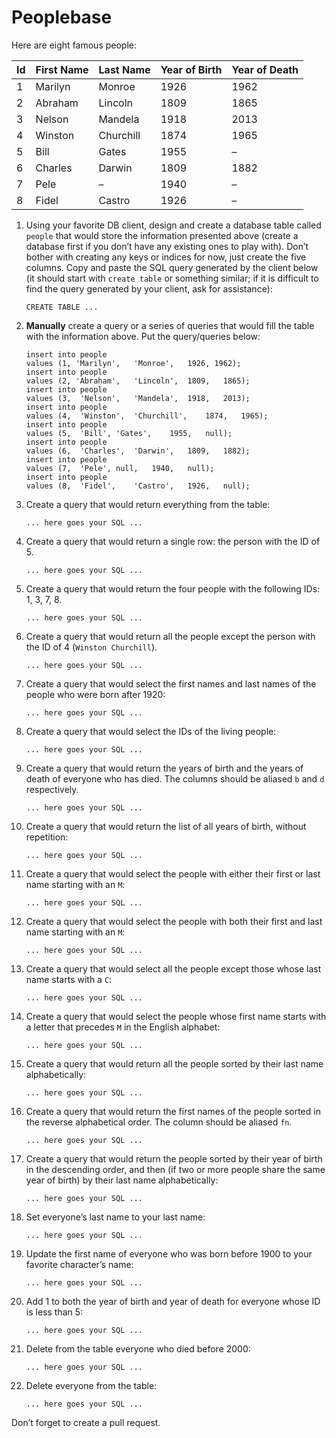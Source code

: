 # Peoplebase

Here are eight famous people: 

| Id | First Name | Last Name | Year of Birth | Year of Death |
|----|------------|-----------|---------------|---------------|
| 1  | Marilyn    | Monroe    | 1926          | 1962          |
| 2  | Abraham    | Lincoln   | 1809          | 1865          |
| 3  | Nelson     | Mandela   | 1918          | 2013          |
| 4  | Winston    | Churchill | 1874          | 1965          |
| 5  | Bill       | Gates     | 1955          | –             |
| 6  | Charles    | Darwin    | 1809          | 1882          |
| 7  | Pele       | –         | 1940          | –             |
| 8  | Fidel      | Castro    | 1926          | –             |

1. Using your favorite DB client, design and create a database table called `people` that would store the information presented above (create a database first if you don’t have any existing ones to play with). Don’t bother with creating any keys or indices for now, just create the five columns. Copy and paste the SQL query generated by the client below (it should start with `create table` or something similar; if it is difficult to find the query generated by your client, ask for assistance):

    ```postgresql
    CREATE TABLE ...
    ```

2. **Manually** create a query or a series of queries that would fill the table with the information above. Put the query/queries below:

    ```postgresql
    insert into people
    values (1, 'Marilyn',	'Monroe',	1926, 1962);
    insert into people
    values (2, 'Abraham',	'Lincoln',	1809,	1865);
    insert into people
    values (3,	'Nelson',	'Mandela',	1918,	2013);
    insert into people
    values (4,	'Winston',	'Churchill',	1874,	1965);
    insert into people
    values (5,	'Bill',	'Gates',	1955,	null);
    insert into people
    values (6,	'Charles',	'Darwin',	1809,	1882);
    insert into people
    values (7,	'Pele',	null,	1940,	null);
    insert into people
    values (8,	'Fidel',	'Castro',	1926,	null);
    ```

3. Create a query that would return everything from the table:

    ```postgresql
    ... here goes your SQL ...
    ```
    
4. Create a query that would return a single row: the person with the ID of 5.

    ```postgresql
    ... here goes your SQL ...
    ```

5. Create a query that would return the four people with the following IDs: 1, 3, 7, 8.

    ```postgresql
    ... here goes your SQL ...
    ```

6. Create a query that would return all the people except the person with the ID of 4 (`Winston Churchill`).

    ```postgresql
    ... here goes your SQL ...
    ```

7. Create a query that would select the first names and last names of the people who were born after 1920:

    ```postgresql
    ... here goes your SQL ...
    ```
    
8. Create a query that would select the IDs of the living people:

    ```postgresql
    ... here goes your SQL ...
    ```
    
9. Create a query that would return the years of birth and the years of death of everyone who has died. The columns should be aliased `b` and `d` respectively.

    ```postgresql
    ... here goes your SQL ...
    ```
    
10. Create a query that would return the list of all years of birth, without repetition:

    ```postgresql
    ... here goes your SQL ...
    ```

11. Create a query that would select the people with either their first or last name starting with an `M`:

    ```postgresql
    ... here goes your SQL ...
    ```

12. Create a query that would select the people with both their first and last name starting with an `M`:

    ```postgresql
    ... here goes your SQL ...
    ```
    
13. Create a query that would select all the people except those whose last name starts with a `C`:

    ```postgresql
    ... here goes your SQL ...
    ```
    
14. Create a query that would select the people whose first name starts with a letter that precedes `M` in the English alphabet:

    ```postgresql
    ... here goes your SQL ...
    ```
    
15. Create a query that would return all the people sorted by their last name alphabetically:

    ```postgresql
    ... here goes your SQL ...
    ```

16. Create a query that would return the first names of the people sorted in the reverse alphabetical order. The column should be aliased `fn`.

    ```postgresql
    ... here goes your SQL ...
    ```

17. Create a query that would return the people sorted by their year of birth in the descending order, and then (if two or more people share the same year of birth) by their last name alphabetically:

    ```postgresql
    ... here goes your SQL ...
    ```
    
18. Set everyone’s last name to your last name:

    ```postgresql
    ... here goes your SQL ...
    ```
    
19. Update the first name of everyone who was born before 1900 to your favorite character’s name:

    ```postgresql
    ... here goes your SQL ...
    ```
    
20. Add 1 to both the year of birth and year of death for everyone whose ID is less than 5:

    ```postgresql
    ... here goes your SQL ...
    ```

21. Delete from the table everyone who died before 2000:

    ```postgresql
    ... here goes your SQL ...
    ```

22. Delete everyone from the table:

    ```postgresql
    ... here goes your SQL ...
    ```
    
Don’t forget to create a pull request.
